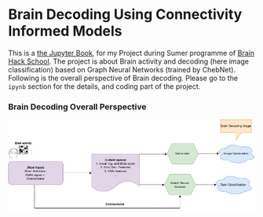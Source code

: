 # **Brain Decoding Using Connectivity Informed Models**

This is a [the Jupyter Book](https://jupyterbook.org), for my Project during Sumer programme of [Brain Hack School](https://school-brainhack.github.io/). The project is about Brain activity and decoding (here image classification) based on Graph Neural Networks (trained by ChebNet). Following is the overall perspective of Brain decoding. Please go to the `ipynb` section for the details, and coding part of the project. 

### Brain Decoding Overall Perspective
![Link Name](./overall.png) 



